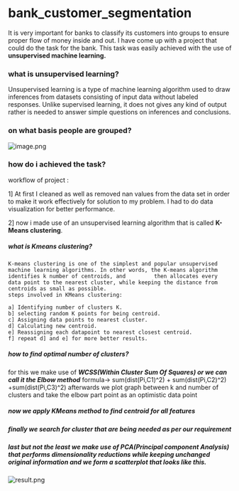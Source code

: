 # bank_customer_segmentation

It is very important for banks to classify its customers into groups to ensure proper flow of money inside and out. I have come up with a project that could do the task for the bank. This task was easily achieved with the use of **unsupervised machine learning.**


### what is unsupervised learning?
Unsupervised learning is a type of machine learning algorithm used to draw inferences from datasets consisting of input data without labeled responses. Unlike supervised learning, it does not gives any kind of output rather is needed to answer simple questions on inferences and conclusions.

### on what basis people are grouped?
![image.png](attachment:https://github.com/ashwinjain10320/bank_customer_segmentation/blob/master/image.png)

### how do i achieved the task?
 workflow of project : 
 
 1] At first I cleaned as well as removed nan values from the data set in order to make it work effectively for solution to my problem. I had to do data visualization for better performance.
 
 2] now i made use of an unsupervised learning algorithm that is called **K-Means clustering**.
 ##### what is Kmeans clustering?
    K-means clustering is one of the simplest and popular unsupervised machine learning algorithms. In other words, the K-means algorithm identifies k number of centroids, and         then allocates every data point to the nearest cluster, while keeping the distance from centroids as small as possible.
    steps involved in KMeans clustering:

    a] Identifying number of clusters K.
    b] selecting random K points for being centroid.
    c] Assigning data points to nearest cluster.
    d] Calculating new centroid.
    e] Reassigning each datapoint to nearest closest centroid.
    f] repeat d] and e] for more better results.
##### how to find optimal number of clusters?
for this we make use of ***WCSS(Within Cluster Sum Of Squares) or we can call it the Elbow method***
formula-> sum(dist(Pi,C1)^2) + sum(dist(Pi,C2)^2) +sum(dist(Pi,C3)^2)
afterwards we plot graph between k and number of clusters and take the elbow part point as an optimistic data point

##### now we apply KMeans method to find centroid for all features
##### finally we search for cluster that are being needed as per our requirement 
##### last but not the least we make use of PCA(Principal component Analysis) that performs dimensionality reductions while keeping unchanged original information and we form a scatterplot that looks like this.
![result.png](attachment:https://github.com/ashwinjain10320/bank_customer_segmentation/blob/master/result.png)
